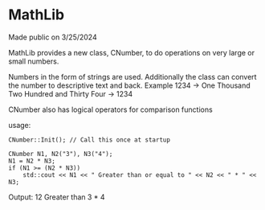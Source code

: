# MathLib
Made public on 3/25/2024

MathLib provides a new class, CNumber, to do operations on very large or small numbers.

Numbers in the form of strings are used.  Additionally the class can convert the number to descriptive text and back.  Example 1234 -> One Thousand Two Hundred and Thirty Four -> 1234

CNumber also has logical operators for comparison functions

usage:

	CNumber::Init(); // Call this once at startup

	CNumber N1, N2("3"), N3("4");
	N1 = N2 * N3;
	if (N1 >= (N2 * N3))
		std::cout << N1 << " Greater than or equal to " << N2 << " * " << N3;

  Output:
  12 Greater than 3 * 4
